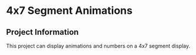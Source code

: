 # 4x7 Segment Animations

## Project Information

This project can display animations and numbers on a 4x7 segment display.

